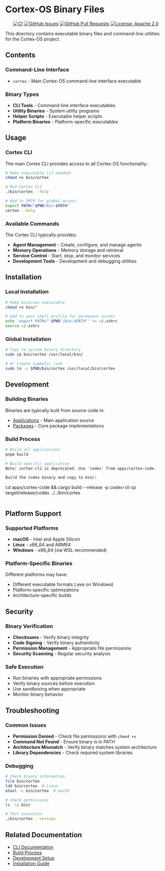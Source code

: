 # Cortex-OS Binary Files

<div align="center">

[![CI](https://github.com/cortex-os/cortex-os/actions/workflows/ci.yml/badge.svg)](https://github.com/cortex-os/cortex-os/actions/workflows/ci.yml)
[![GitHub Issues](https://img.shields.io/github/issues/cortex-os/cortex-os)](https://github.com/cortex-os/cortex-os/issues)
[![GitHub Pull Requests](https://img.shields.io/github/issues-pr/cortex-os/cortex-os)](https://github.com/cortex-os/cortex-os/pulls)
[![License: Apache 2.0](https://img.shields.io/badge/License-Apache_2.0-blue.svg)](https://opensource.org/licenses/Apache-2.0)

</div>

This directory contains executable binary files and command-line utilities for the Cortex-OS project.

## Contents

### Command-Line Interface

- `cortex` - Main Cortex-OS command-line interface executable

### Binary Types

- **CLI Tools** - Command-line interface executables
- **Utility Binaries** - System utility programs
- **Helper Scripts** - Executable helper scripts
- **Platform Binaries** - Platform-specific executables

## Usage

### Cortex CLI

The main Cortex CLI provides access to all Cortex-OS functionality:

```bash
# Make executable (if needed)
chmod +x bin/cortex

# Run Cortex CLI
./bin/cortex --help

# Add to PATH for global access
export PATH="$PWD/bin:$PATH"
cortex --help
```

### Available Commands

The Cortex CLI typically provides:

- **Agent Management** - Create, configure, and manage agents
- **Memory Operations** - Memory storage and retrieval
- **Service Control** - Start, stop, and monitor services
- **Development Tools** - Development and debugging utilities

## Installation

### Local Installation

```bash
# Make binaries executable
chmod +x bin/*

# Add to your shell profile for permanent access
echo 'export PATH="'$PWD'/bin:$PATH"' >> ~/.zshrc
source ~/.zshrc
```

### Global Installation

```bash
# Copy to system binary directory
sudo cp bin/cortex /usr/local/bin/

# Or create symbolic link
sudo ln -s $PWD/bin/cortex /usr/local/bin/cortex
```

## Development

### Building Binaries

Binaries are typically built from source code in:

- [Applications](/apps/README.md) - Main application source
- [Packages](/packages/README.md) - Core package implementations

### Build Process

```bash
# Build all applications
pnpm build

# Build specific application
Note: cortex-cli is deprecated. Use `codex` from apps/cortex-code.

Build the codex binary and copy to bin/:
```
cd apps/cortex-code && cargo build --release -p codex-cli
cp target/release/codex ../../bin/cortex
```
```

## Platform Support

### Supported Platforms

- **macOS** - Intel and Apple Silicon
- **Linux** - x86_64 and ARM64
- **Windows** - x86_64 (via WSL recommended)

### Platform-Specific Binaries

Different platforms may have:

- Different executable formats (.exe on Windows)
- Platform-specific optimizations
- Architecture-specific builds

## Security

### Binary Verification

- **Checksums** - Verify binary integrity
- **Code Signing** - Verify binary authenticity
- **Permission Management** - Appropriate file permissions
- **Security Scanning** - Regular security analysis

### Safe Execution

- Run binaries with appropriate permissions
- Verify binary sources before execution
- Use sandboxing when appropriate
- Monitor binary behavior

## Troubleshooting

### Common Issues

- **Permission Denied** - Check file permissions with `chmod +x`
- **Command Not Found** - Ensure binary is in PATH
- **Architecture Mismatch** - Verify binary matches system architecture
- **Library Dependencies** - Check required system libraries

### Debugging

```bash
# Check binary information
file bin/cortex
ldd bin/cortex  # Linux
otool -L bin/cortex  # macOS

# Check permissions
ls -la bin/

# Test execution
./bin/cortex --version
```

## Related Documentation

- [CLI Documentation](/apps/cortex-code/README.md)
- [Build Process](/docs/)
- [Development Setup](/.github/copilot-instructions.md)
- [Installation Guide](/README.md)

